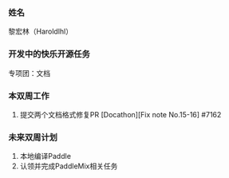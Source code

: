 ### 姓名

黎宏林（Haroldlhl）

### 开发中的快乐开源任务

专项团：文档

### 本双周工作

1. 提交两个文档格式修复PR [Docathon][Fix note No.15-16] #7162


### 未来双周计划

1. 本地编译Paddle
2. 认领并完成PaddleMix相关任务
